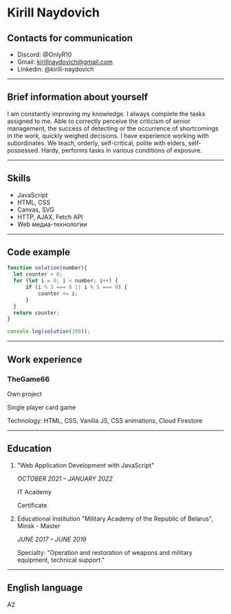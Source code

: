 # Kirill Naydovich

## Contacts for communication
- Discord: @OnlyR10
- Gmail: kirillnaydovich@gmail.com
- Linkedin: @kirill-naydovich

---
## Brief information about yourself
I am constantly improving my knowledge. I always complete the tasks assigned to me. Able to correctly perceive the criticism of senior management, the success of detecting or the occurrence of shortcomings in the work, quickly weighed decisions. I have experience working with subordinates. We teach, orderly, self-critical, polite with elders, self-possessed. Hardy, performs tasks in various conditions of exposure.

---
## Skills
- JavaScript
- HTML, CSS
- Canvas, SVG
- HTTP, AJAX, Fetch API
- Web медиа-технологии

---
## Code example
```JavaScript
function solution(number){
  let counter = 0;
  for (let i = 0; i < number; i++) {
      if (i % 3 === 0 || i % 5 === 0) {
          counter += i;
      }
  }
  return counter;
}

console.log(solution(100));
```

---
## Work experience
### **TheGame66**

Own project

Single player card game

Technology: HTML, CSS, Vanilla JS, CSS animations, Cloud Firestore

---
## Education 
1. "Web Application Development with JavaScript"

   *OCTOBER 2021 – JANUARY 2022*

   IT Academy

   Certificate


2. Educational Institution "Military Academy of the Republic of Belarus", Minsk - Master

   *JUNE 2017 – JUNE 2019*

   Specialty: "Operation and restoration of weapons and military equipment, technical support."

---
## English language
A2